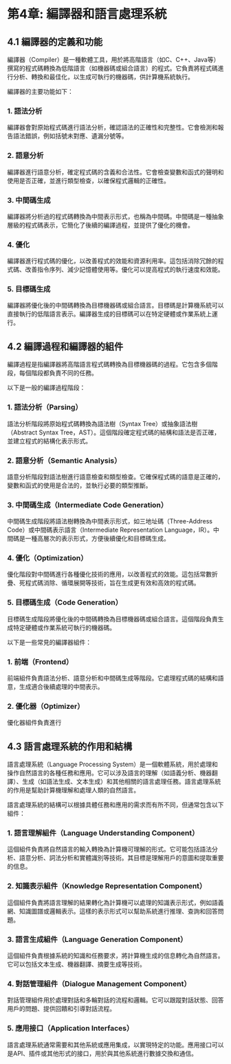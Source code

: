 # 第4章: 編譯器和語言處理系統

## 4.1 編譯器的定義和功能
編譯器（Compiler）是一種軟體工具，用於將高階語言（如C、C++、Java等）撰寫的程式碼轉換為低階語言（如機器碼或組合語言）的程式。它負責將程式碼進行分析、轉換和最佳化，以生成可執行的機器碼，供計算機系統執行。

編譯器的主要功能如下：

### 1. 語法分析
編譯器會對原始程式碼進行語法分析，確認語法的正確性和完整性。它會檢測和報告語法錯誤，例如括號未對應、遺漏分號等。

### 2. 語意分析
編譯器進行語意分析，確定程式碼的含義和合法性。它會檢查變數和函式的聲明和使用是否正確，並進行類型檢查，以確保程式邏輯的正確性。

### 3. 中間碼生成
編譯器將分析過的程式碼轉換為中間表示形式，也稱為中間碼。中間碼是一種抽象層級的程式碼表示，它簡化了後續的編譯過程，並提供了優化的機會。

### 4. 優化
編譯器進行程式碼的優化，以改善程式的效能和資源利用率。這包括消除冗餘的程式碼、改善指令序列、減少記憶體使用等。優化可以提高程式的執行速度和效能。

### 5. 目標碼生成
編譯器將優化後的中間碼轉換為目標機器碼或組合語言。目標碼是計算機系統可以直接執行的低階語言表示。編譯器生成的目標碼可以在特定硬體或作業系統上運行。

## 4.2 編譯過程和編譯器的組件
編譯過程是指編譯器將高階語言程式碼轉換為目標機器碼的過程。它包含多個階段，每個階段都負責不同的任務。

以下是一般的編譯過程階段：

### 1. 語法分析（Parsing）
語法分析階段將原始程式碼轉換為語法樹（Syntax Tree）或抽象語法樹（Abstract Syntax Tree，AST）。這個階段確定程式碼的結構和語法是否正確，並建立程式的結構化表示形式。

### 2. 語意分析（Semantic Analysis）
語意分析階段對語法樹進行語意檢查和類型檢查。它確保程式碼的語意是正確的，變數和函式的使用是合法的，並執行必要的類型推斷。

### 3. 中間碼生成（Intermediate Code Generation）
中間碼生成階段將語法樹轉換為中間表示形式，如三地址碼（Three-Address Code）或中間碼表示語言（Intermediate Representation Language，IR）。中間碼是一種高層次的表示形式，方便後續優化和目標碼生成。

### 4. 優化（Optimization）
優化階段對中間碼進行各種優化技術的應用，以改善程式的效能。這包括常數折疊、死程式碼消除、循環展開等技術，旨在生成更有效和高效的程式碼。

### 5. 目標碼生成（Code Generation）
目標碼生成階段將優化後的中間碼轉換為目標機器碼或組合語言。這個階段負責生成特定硬體或作業系統可執行的機器碼。

以下是一些常見的編譯器組件：

### 1. 前端（Frontend）
前端組件負責語法分析、語意分析和中間碼生成等階段。它處理程式碼的結構和語意，生成適合後續處理的中間表示。

### 2. 優化器（Optimizer）
優化器組件負責進行

## 4.3 語言處理系統的作用和結構
語言處理系統（Language Processing System）是一個軟體系統，用於處理和操作自然語言的各種任務和應用。它可以涉及語言的理解（如語義分析、機器翻譯）、生成（如語法生成、文本生成）和其他相關的語言處理任務。語言處理系統的作用是幫助計算機理解和處理人類的自然語言。

語言處理系統的結構可以根據具體任務和應用的需求而有所不同，但通常包含以下組件：

### 1. 語言理解組件（Language Understanding Component）
這個組件負責將自然語言的輸入轉換為計算機可理解的形式。它可能包括語法分析、語意分析、詞法分析和實體識別等技術。其目標是理解用戶的意圖和提取重要的信息。

### 2. 知識表示組件（Knowledge Representation Component）
這個組件負責將語言理解的結果轉化為計算機可以處理的知識表示形式，例如語義網、知識圖譜或邏輯表示。這樣的表示形式可以幫助系統進行推理、查詢和回答問題。

### 3. 語言生成組件（Language Generation Component）
這個組件負責根據系統的知識和任務要求，將計算機生成的信息轉化為自然語言。它可以包括文本生成、機器翻譯、摘要生成等技術。

### 4. 對話管理組件（Dialogue Management Component）
對話管理組件用於處理對話和多輪對話的流程和邏輯。它可以跟蹤對話狀態、回答用戶的問題、提供回饋和引導對話流程。

### 5. 應用接口（Application Interfaces）
語言處理系統通常需要和其他系統或應用集成，以實現特定的功能。應用接口可以是API、插件或其他形式的接口，用於與其他系統進行數據交換和通信。